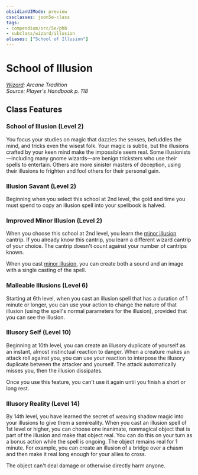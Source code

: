 ```yaml
---
obsidianUIMode: preview
cssclasses: json5e-class
tags:
- compendium/src/5e/phb
- subclass/wizard/illusion
aliases: ["School of Illusion"]
---
```

# School of Illusion
*[Wizard](wizard.md): Arcane Tradition*  
*Source: Player's Handbook p. 118*  


## Class Features

### School of Illusion (Level 2)

You focus your studies on magic that dazzles the senses, befuddles the mind, and tricks even the wisest folk. Your magic is subtle, but the illusions crafted by your keen mind make the impossible seem real. Some illusionists—including many gnome wizards—are benign tricksters who use their spells to entertain. Others are more sinister masters of deception, using their illusions to frighten and fool others for their personal gain.

### Illusion Savant (Level 2)

Beginning when you select this school at 2nd level, the gold and time you must spend to copy an illusion spell into your spellbook is halved.

### Improved Minor Illusion (Level 2)

When you choose this school at 2nd level, you learn the [minor illusion](z_compendium/spells/minor-illusion.md) cantrip. If you already know this cantrip, you learn a different wizard cantrip of your choice. The cantrip doesn't count against your number of cantrips known.

When you cast [minor illusion](z_compendium/spells/minor-illusion.md), you can create both a sound and an image with a single casting of the spell.

### Malleable Illusions (Level 6)

Starting at 6th level, when you cast an illusion spell that has a duration of 1 minute or longer, you can use your action to change the nature of that illusion (using the spell's normal parameters for the illusion), provided that you can see the illusion.

### Illusory Self (Level 10)

Beginning at 10th level, you can create an illusory duplicate of yourself as an instant, almost instinctual reaction to danger. When a creature makes an attack roll against you, you can use your reaction to interpose the illusory duplicate between the attacker and yourself. The attack automatically misses you, then the illusion dissipates.

Once you use this feature, you can't use it again until you finish a short or long rest.

### Illusory Reality (Level 14)

By 14th level, you have learned the secret of weaving shadow magic into your illusions to give them a semireality. When you cast an illusion spell of 1st level or higher, you can choose one inanimate, nonmagical object that is part of the illusion and make that object real. You can do this on your turn as a bonus action while the spell is ongoing. The object remains real for 1 minute. For example, you can create an illusion of a bridge over a chasm and then make it real long enough for your allies to cross.

The object can't deal damage or otherwise directly harm anyone.